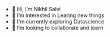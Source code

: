- 👋 Hi, I’m Nikhil Salvi
- 👀 I’m interested in Learing new things
- 🌱 I'm currently exploring Datascience
- 💞️ I’m looking to collaborate and learn


<!---
NikhilSalvi12/NikhilSalvi12 is a ✨ special ✨ repository because its `README.md` (this file) appears on your GitHub profile.
You can click the Preview link to take a look at your changes.
--->
